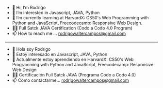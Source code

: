 - 👋 Hi, I’m Rodrigo
- 👀 I’m interested in Javascript, JAVA, Python
- 🌱 I’m currently learning at HarvardX: CS50's Web Programming with Python and JavaScript, Freecodecamp: Responsive Web Design.
- 👨‍🎓 Full Satck JAVA Certification (Codo a Codo 4.0 Program)
- 📫 How to reach me ... rodrigowaltercampos@gmail.com

-------------------------------------

- 👋 Hola soy Rodrigo
- 👀 Estoy interesado en Javascript, JAVA, Python
- 🌱 Actualmente estoy aprendiendo en HarvardX: CS50's Web Programming with Python and JavaScript, Freecodecamp: Responsive Web Design
- 👨‍🎓 Certificación Full Satck JAVA (Programa Codo a Codo 4.0)
- 📫 Como contactarme... rodrigowaltercampos@gmail.com



<!---
compota2003/compota2003 is a ✨ special ✨ repository because its `README.md` (this file) appears on your GitHub profile.
You can click the Preview link to take a look at your changes.
--->
